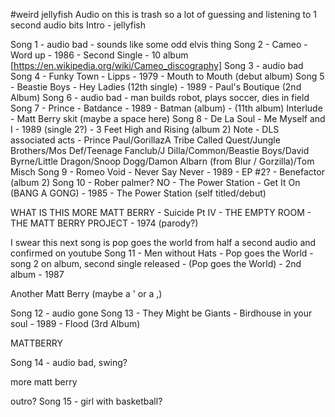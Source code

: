 #weird jellyfish
Audio on this is trash so a lot of guessing and listening to 1 second audio bits
Intro - jellyfish

Song 1 - audio bad - sounds like some odd elvis thing
Song 2 - Cameo - Word up - 1986 - Second Single - 10 album [https://en.wikipedia.org/wiki/Cameo_discography]
Song 3 - audio bad
Song 4 - Funky Town - Lipps - 1979 - Mouth to Mouth (debut album)
Song 5 - Beastie Boys - Hey Ladies (12th single) - 1989 - Paul's Boutique (2nd Album)
Song 6 - audio bad - man builds robot, plays soccer, dies in field
Song 7 - Prince - Batdance - 1989 - Batman (album) - (11th album)
Interlude - Matt Berry skit (maybe a space here)
Song 8 - De La Soul - Me Myself and I - 1989 (single 2?) - 3 Feet High and Rising (album 2) 
Note - DLS associated acts - Prince Paul/GorillazA Tribe Called Quest/Jungle Brothers/Mos Def/Teenage Fanclub/J Dilla/Common/Beastie Boys/David Byrne/Little Dragon/Snoop Dogg/Damon Albarn (from Blur / Gorzilla)/Tom Misch
Song 9 - Romeo Void - Never Say Never - 1989 - EP #2? - Benefactor (album 2)
Song 10 - Rober palmer? NO - The Power Station - Get It On (BANG A GONG) - 1985 - The Power Station (self titled/debut)

WHAT IS THIS MORE MATT BERRY - Suicide Pt IV - THE EMPTY ROOM - THE MATT BERRY PROJECT - 1974 (parody?)

I swear this next song is pop goes the world from half a second audio and confirmed on youtube
Song 11 - Men without Hats - Pop goes the World - song 2 on album, second single released - (Pop goes the World) - 2nd album - 1987

Another Matt Berry (maybe a ' or a ,)

Song 12 - audio gone
Song 13 - They Might be Giants - Birdhouse in your soul - 1989 - Flood (3rd Album)

MATTBERRY

Song 14 - audio bad, swing?

more matt berry

outro? Song 15 - girl with basketball?
